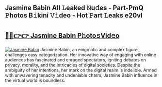 ## Jasmine Babin All 𝙻eaked 𝙽u𝚍es - Part-PmQ 𝙿hotos B𝚒kini 𝚅𝚒deo - Hot 𝙿art 𝙻eaks e20vl

# <h2><a href="http://ld39gsu.urlbe.top/?page=Jasmine+Babin">🔗🔗👉👉 Jasmine Babin P𝚑oto𝚜Vid𝚎o</a></h2>

[![Jasmine Babin](https://i.imgur.com/eBuTRDB.gif)](http://ld39gsu.urlbe.top/?page=Jasmine+Babin)
Jasmine Babin, an enigmatic and complex figure, challenges easy categorization. Her innovative way of engaging with online audiences has fascinated and enraged spectators, igniting debates on privacy, morality, and the intricacies of digital societies. Despite the ambiguity of her intentions, her mark on the digital realm is indelible. Armed with unwavering tenacity and undeniable charm, Jasmine Babin influence in the virtual world is boundless.

